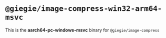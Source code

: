 # `@giegie/image-compress-win32-arm64-msvc`

This is the **aarch64-pc-windows-msvc** binary for `@giegie/image-compress`
